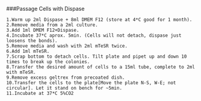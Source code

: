 ###Passage Cells with Dispase

	1.Warm up 2ml Dispase + 8ml DMEM F12 (store at 4*C good for 1 month).
	2.Remove media from a 2ml culture. 
	3.Add 1ml DMEM F12+Dispase. 
	4.Incubate 37*C aprox. 5min. (Cells will not detach, dispase just loosens the bonds). 
	5.Remove media and wash with 2ml mTeSR twice. 
	6.Add 1ml mTeSR.
	7.Scrap bottom to detach cells. Tilt plate and pipet up and down 10 times to break up the colonies.
	8.Transfer the desired amount of cells to a 15ml tube, complete to 2ml with mTeSR.  
	9.Remove excess geltrex from precoated dish. 
	10.Transfer the cells to the plate[Move the plate N-S, W-E; not circular]. Let it stand on bench for ~5min. 
	11.Incubate at 37*C 5%CO2
